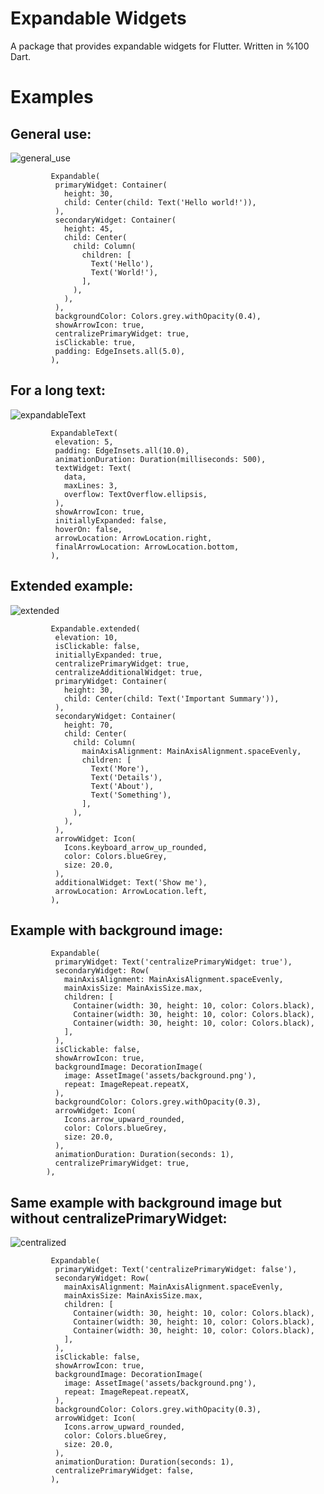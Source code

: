 <h1>Expandable Widgets</h1>
A package that provides expandable widgets for Flutter. Written in %100 Dart.

<h1> Examples </h1>
<h2> General use: </h2>

![general_use](https://user-images.githubusercontent.com/69001201/120908143-15d74b80-c670-11eb-81df-b3a5f83a99ac.gif)

             Expandable(
              primaryWidget: Container(
                height: 30,
                child: Center(child: Text('Hello world!')),
              ),
              secondaryWidget: Container(
                height: 45,
                child: Center(
                  child: Column(
                    children: [
                      Text('Hello'),
                      Text('World!'),
                    ],
                  ),
                ),
              ),
              backgroundColor: Colors.grey.withOpacity(0.4),
              showArrowIcon: true,
              centralizePrimaryWidget: true,
              isClickable: true,
              padding: EdgeInsets.all(5.0),
             ),

<h2> For a long text: </h2>

![expandableText](https://user-images.githubusercontent.com/69001201/120908163-4ae39e00-c670-11eb-880d-c82e944931b2.gif)

             ExpandableText(
              elevation: 5,
              padding: EdgeInsets.all(10.0),
              animationDuration: Duration(milliseconds: 500),
              textWidget: Text(
                data,
                maxLines: 3,
                overflow: TextOverflow.ellipsis,
              ),
              showArrowIcon: true,
              initiallyExpanded: false,
              hoverOn: false,
              arrowLocation: ArrowLocation.right,
              finalArrowLocation: ArrowLocation.bottom,
             ),

<h2> Extended example: </h2>

![extended](https://user-images.githubusercontent.com/69001201/120908186-87af9500-c670-11eb-8bef-b5ba7e424a08.gif)

             Expandable.extended(
              elevation: 10,
              isClickable: false,
              initiallyExpanded: true,
              centralizePrimaryWidget: true,
              centralizeAdditionalWidget: true,
              primaryWidget: Container(
                height: 30,
                child: Center(child: Text('Important Summary')),
              ),
              secondaryWidget: Container(
                height: 70,
                child: Center(
                  child: Column(
                    mainAxisAlignment: MainAxisAlignment.spaceEvenly,
                    children: [
                      Text('More'),
                      Text('Details'),
                      Text('About'),
                      Text('Something'),
                    ],
                  ),
                ),
              ),
              arrowWidget: Icon(
                Icons.keyboard_arrow_up_rounded,
                color: Colors.blueGrey,
                size: 20.0,
              ),
              additionalWidget: Text('Show me'),
              arrowLocation: ArrowLocation.left,
             ),
            
<h2> Example with background image: </h2>

             Expandable(
              primaryWidget: Text('centralizePrimaryWidget: true'),
              secondaryWidget: Row(
                mainAxisAlignment: MainAxisAlignment.spaceEvenly,
                mainAxisSize: MainAxisSize.max,
                children: [
                  Container(width: 30, height: 10, color: Colors.black),
                  Container(width: 30, height: 10, color: Colors.black),
                  Container(width: 30, height: 10, color: Colors.black),
                ],
              ),
              isClickable: false,
              showArrowIcon: true,
              backgroundImage: DecorationImage(
                image: AssetImage('assets/background.png'),
                repeat: ImageRepeat.repeatX,
              ),
              backgroundColor: Colors.grey.withOpacity(0.3),
              arrowWidget: Icon(
                Icons.arrow_upward_rounded,
                color: Colors.blueGrey,
                size: 20.0,
              ),
              animationDuration: Duration(seconds: 1),
              centralizePrimaryWidget: true,
            ),

<h2> Same example with background image but without centralizePrimaryWidget: </h2>

![centralized](https://user-images.githubusercontent.com/69001201/120908212-a44bcd00-c670-11eb-8566-1c022fb05060.gif)

             Expandable(
              primaryWidget: Text('centralizePrimaryWidget: false'),
              secondaryWidget: Row(
                mainAxisAlignment: MainAxisAlignment.spaceEvenly,
                mainAxisSize: MainAxisSize.max,
                children: [
                  Container(width: 30, height: 10, color: Colors.black),
                  Container(width: 30, height: 10, color: Colors.black),
                  Container(width: 30, height: 10, color: Colors.black),
                ],
              ),
              isClickable: false,
              showArrowIcon: true,
              backgroundImage: DecorationImage(
                image: AssetImage('assets/background.png'),
                repeat: ImageRepeat.repeatX,
              ),
              backgroundColor: Colors.grey.withOpacity(0.3),
              arrowWidget: Icon(
                Icons.arrow_upward_rounded,
                color: Colors.blueGrey,
                size: 20.0,
              ),
              animationDuration: Duration(seconds: 1),
              centralizePrimaryWidget: false,
             ),
